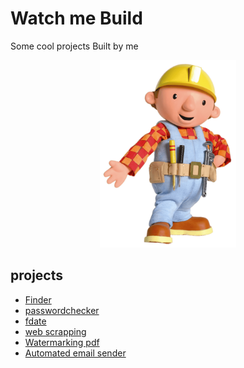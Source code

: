 # Watch me Build
Some cool projects Built by me

<p align="center"><img src="Media/bob-the-builder.png" height="300"></p>

## projects
* [Finder](Finder/ "Finder")
* [passwordchecker](passwordchecker/ "passwordchecker")
* [fdate](Fdate/ "Fdate")
* [web scrapping](web%20scrapping/)
* [Watermarking pdf](Watermarking%20pdf/)
* [Automated email sender](Automated%20email%20sender/)
